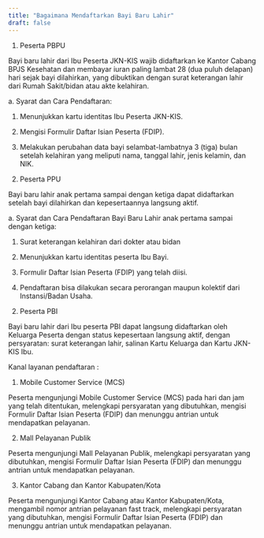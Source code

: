 ```yaml
---
title: "Bagaimana Mendaftarkan Bayi Baru Lahir"
draft: false
---
```


1. Peserta PBPU

Bayi baru lahir dari Ibu Peserta JKN-KIS wajib didaftarkan ke Kantor Cabang BPJS Kesehatan dan membayar iuran paling lambat 28 (dua puluh delapan) hari sejak bayi dilahirkan, yang dibuktikan dengan surat keterangan lahir dari Rumah Sakit/bidan atau akte kelahiran.

a. Syarat dan Cara Pendaftaran:

1) Menunjukkan kartu identitas Ibu Peserta JKN-KIS.

2) Mengisi Formulir Daftar Isian Peserta (FDIP).

3) Melakukan perubahan data bayi selambat-lambatnya 3 (tiga) bulan setelah kelahiran yang meliputi nama, tanggal lahir, jenis kelamin, dan NIK.

 

2. Peserta PPU

Bayi baru lahir anak pertama sampai dengan ketiga dapat didaftarkan setelah bayi dilahirkan dan kepesertaannya langsung aktif.

a. Syarat dan Cara Pendaftaran Bayi Baru Lahir anak pertama sampai dengan ketiga:

1) Surat keterangan kelahiran dari dokter atau bidan

2) Menunjukkan kartu identitas peserta Ibu Bayi.

3) Formulir Daftar Isian Peserta (FDIP) yang telah diisi.

4) Pendaftaran bisa dilakukan secara perorangan maupun kolektif dari Instansi/Badan Usaha.

 

2. Peserta PBI

Bayi baru lahir dari Ibu peserta PBI dapat langsung didaftarkan oleh Keluarga Peserta dengan status kepesertaan langsung aktif, dengan persyaratan: surat keterangan lahir, salinan Kartu Keluarga dan Kartu JKN-KIS Ibu.

Kanal layanan pendaftaran :

1) Mobile Customer Service (MCS)

Peserta mengunjungi Mobile Customer Service (MCS) pada hari dan jam yang telah ditentukan, melengkapi persyaratan yang dibutuhkan, mengisi Formulir Daftar Isian Peserta (FDIP) dan menunggu antrian untuk mendapatkan pelayanan.

2) Mall Pelayanan Publik

Peserta mengunjungi Mall Pelayanan Publik, melengkapi persyaratan yang dibutuhkan, mengisi Formulir Daftar Isian Peserta (FDIP) dan menunggu antrian untuk mendapatkan pelayanan.

3) Kantor Cabang dan Kantor Kabupaten/Kota

Peserta mengunjungi Kantor Cabang atau Kantor Kabupaten/Kota, mengambil nomor antrian pelayanan fast track, melengkapi persyaratan yang dibutuhkan, mengisi Formulir Daftar Isian Peserta (FDIP) dan menunggu antrian untuk mendapatkan pelayanan.
